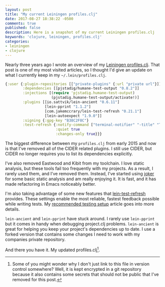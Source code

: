 ```yaml
---
layout: post
title: "My current Leiningen profiles.clj"
date: 2017-08-27 18:38:22 -0500
comments: true
published: false
description: Here is a snapshot of my current Leiningen profiles.clj
keywords: 'clojure, leiningen, profiles.clj'
categories: 
- leiningen
- clojure
---
```


Nearly three years ago I wrote an overview of my [Leiningen profiles.clj](/blog/2015/01/11/overview-of-my-leiningen-profiles-dot-clj/). That post is one of my most visited articles, so I thought I'd give an update on what I currently keep in my `~/.lein/profiles.clj`.

``` clojure profiles.clj
{:user {:plugin-repositories [["private-plugins" {:url "private url"}]]
        :dependencies [[pjstadig/humane-test-output "0.8.2"]]
        :injections [(require 'pjstadig.humane-test-output)
                     (pjstadig.humane-test-output/activate!)]
        :plugins [[io.sattvik/lein-ancient "0.6.11"]
                  [lein-pprint "1.1.2"]
                  [com.jakemccrary/lein-test-refresh "0.21.1"]
                  [lein-autoexpect "1.9.0"]]
        :signing {:gpg-key "B38C2F8C"}
        :test-refresh {:notify-command ["terminal-notifier" "-title" "Tests" "-message"]
                       :quiet true
                       :changes-only true}}}
```

The biggest difference between my `profiles.clj` from early 2015 and now is that I've removed all of the CIDER related plugins. I still use CIDER, but CIDER no longer requires you to list its dependencies explicitly.

I’ve also removed Eastwood and Kibit from my toolchain. I love static analysis, but these tools fail too frequently with my projects. As a result, I rarely used them, and I’ve removed them. Instead, I’ve started using [joker](https://github.com/candid82/joker) for some basic static analysis and am really enjoying it. It is fast, and it has made refactoring in Emacs noticeably better.

I'm also taking advantage of some new features that [lein-test-refresh](https://github.com/jakemcc/lein-test-refresh) provides. These settings enable the most reliable, fastest feedback possible while writing tests. My [recommended testing setup](/blog/2016/06/20/my-recommended-clojure-testing-setup/) article goes into more details.

`lein-ancient` and `lein-pprint` have stuck around. I rarely use `lein-pprint` but it comes in handy when debugging project.clj problems. `lein-ancient` is great for helping you keep your project's dependencies up to date. I use a forked version that contains some changes I need to work with my companies private repository.

And there you have it. My updated profiles.clj[^1].

[^1]: Some of you might wonder why I don't just link to this file in version control somewhere? Well, it is kept encrypted in a git repository because it also contains some secrets that should not be public that I've removed for this post.
